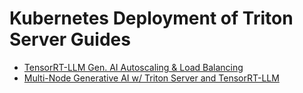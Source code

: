 # Kubernetes Deployment of Triton Server Guides

* [TensorRT-LLM Gen. AI Autoscaling &amp; Load Balancing](./TensorRT-LLM_Autoscaling_and_Load_Balancing/README.md)
* [Multi-Node Generative AI w/ Triton Server and TensorRT-LLM](./TensorRT-LLM_Multi-Node_Distributed_Models/README.md)
